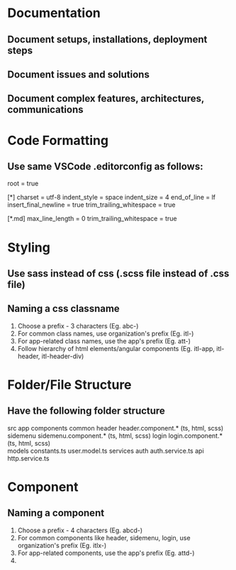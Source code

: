 # Documentation
## Document setups, installations, deployment steps
## Document issues and solutions
## Document complex features, architectures, communications

# Code Formatting
## Use same VSCode .editorconfig as follows:

root = true

[*]
charset = utf-8
indent_style = space
indent_size = 4
end_of_line = lf
insert_final_newline = true
trim_trailing_whitespace = true

[*.md]
max_line_length = 0
trim_trailing_whitespace = true

# Styling
## Use sass instead of css (.scss file instead of .css file)

## Naming a css classname
1. Choose a prefix - 3 characters (Eg. abc-)
2. For common class names, use organization's prefix (Eg. itl-)
3. For app-related class names, use the app's prefix (Eg. att-)
4. Follow hierarchy of html elements/angular components (Eg. itl-app, itl-header, itl-header-div)

# Folder/File Structure
## Have the following folder structure
src
    app
        components
            common
                header
                    header.component.* (ts, html, scss)
                sidemenu
                    sidemenu.component.* (ts, html, scss)
                login
                    login.component.* (ts, html, scss)    
        models
            constants.ts
            user.model.ts
        services
            auth
                auth.service.ts
            api
                http.service.ts

# Component
## Naming a component
1. Choose a prefix - 4 characters (Eg. abcd-)
2. For common components like header, sidemenu, login, use organization's prefix (Eg. itlx-)
3. For app-related components, use the app's prefix (Eg. attd-)
4. 
